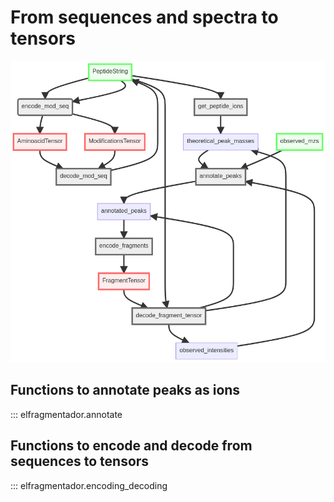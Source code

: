 
# From sequences and spectra to tensors

![](../img/mermaid-diagram-20210823221411.png)

## Functions to annotate peaks as ions

::: elfragmentador.annotate

## Functions to encode and decode from sequences to tensors

::: elfragmentador.encoding_decoding